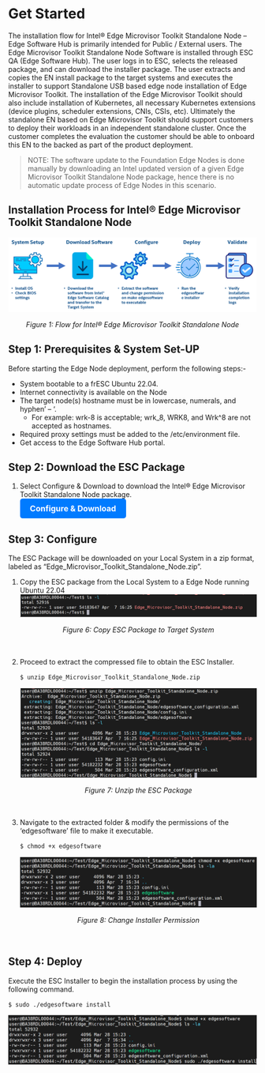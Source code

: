 # Get Started

The installation flow for Intel® Edge Microvisor Toolkit Standalone Node – Edge Software Hub is primarily intended for Public / External users. The Edge Microvisor Toolkit Standalone Node Software is installed through ESC QA (Edge Software Hub). The user logs in to ESC, selects the released package, and can download the installer package. 
The user extracts and copies the EN install package to the target systems and executes the installer to support Standalone USB based edge node installation of Edge Microvisor Toolkit.
The installation of the Edge Microvisor  Toolkit should also include installation of Kubernetes, all necessary Kubernetes extensions (device plugins, scheduler extensions, CNIs, CSIs, etc). Ultimately the standalone EN based on Edge Microvisor Toolkit should support customers to deploy their workloads in an independent standalone cluster. Once the customer completes the evaluation the customer should be able to onboard this EN to the backed as part of the product deployment.

> NOTE: The software update to the Foundation Edge Nodes is done manually by downloading an Intel updated version of a given Edge Microvisor Toolkit Standalone Node package, hence there is no automatic update process of Edge Nodes in this scenario.

## Installation Process for Intel® Edge Microvisor Toolkit Standalone Node

![Installation flow](_images/installation_flow.png)
*<center>Figure 1: Flow for Intel® Edge Microvisor Toolkit Standalone Node</center>*

## Step 1: Prerequisites & System Set-UP

Before starting the Edge Node deployment, perform the following steps:-

- System bootable to a frESC Ubuntu 22.04.
- Internet connectivity is available on the Node
- The target node(s) hostname must be in lowercase, numerals, and hyphen’ – ‘. 
  - For example: wrk-8 is acceptable; wrk_8, WRK8, and Wrk^8 are not accepted as hostnames.
- Required proxy settings must be added to the /etc/environment file.
- Get access to the Edge Software Hub portal.

## Step 2: Download the ESC Package

1. Select Configure & Download to download the Intel® Edge Microvisor Toolkit Standalone Node package. <br>
<a href="https://edge-services-catalog-prod-qa.apps1-bg-int.icloud.intel.com/package/edge_microvisor_toolkit_standalone_node" style="display: inline-block; padding: 10px 20px; font-size: 16px; font-weight: bold; color: white; background-color: #007bff; text-align: center; text-decoration: none; border-radius: 5px; border: none;">Configure & Download</a>

## Step 3: Configure

The ESC Package will be downloaded on your Local System in a zip format, labeled as “Edge_Microvisor_Toolkit_Standalone_Node.zip”.

1. Copy the ESC package from the Local System to a Edge Node running Ubuntu 22.04 <br>
   ![Copy Package](_images/copy_pkg.png) <br>
   *<center>Figure 6: Copy ESC Package to Target System</center>* <br><br>
2. Proceed to extract the compressed file to obtain the ESC Installer.
   ```bash
   $ unzip Edge_Microvisor_Toolkit_Standalone_Node.zip
   ```
   ![unzip package](_images/unzip.png) <br>
   *<center>Figure 7: Unzip the ESC Package</center>* <br><br>
3. Navigate to the extracted folder & modify the permissions of the ‘edgesoftware’ file to make it executable.
   ```bash
   $ chmod +x edgesoftware
   ```

   ![Change Permission](_images/chmod.png) <br>
   *<center>Figure 8: Change Installer Permission</center>* <br><br>

## Step 4:  Deploy

   Execute the ESC Installer to begin the installation process by using the following command.
   ```bash
   $ sudo ./edgesoftware install
   ```
   ![Folder Strcuter](_images/ESC-install-dir.png) <br>
